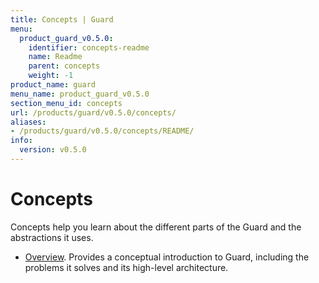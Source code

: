 ```yaml
---
title: Concepts | Guard
menu:
  product_guard_v0.5.0:
    identifier: concepts-readme
    name: Readme
    parent: concepts
    weight: -1
product_name: guard
menu_name: product_guard_v0.5.0
section_menu_id: concepts
url: /products/guard/v0.5.0/concepts/
aliases:
- /products/guard/v0.5.0/concepts/README/
info:
  version: v0.5.0
---
```


# Concepts

Concepts help you learn about the different parts of the Guard and the abstractions it uses.

- [Overview](/products/guard/v0.5.0/concepts/overview). Provides a conceptual introduction to Guard, including the problems it solves and its high-level architecture.
